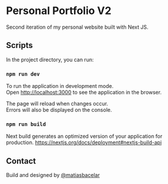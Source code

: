 # Personal Portfolio V2

Second iteration of my personal website built with Next JS.


## Scripts

In the project directory, you can run:

### `npm run dev`

To run the application in development mode.\
Open [http://localhost:3000](http://localhost:3000) to see the application in the browser.

The page will reload when changes occur.\
Errors will also be displayed on the console.

### `npm run build`

Next build generates an optimized version of your application for production. https://nextjs.org/docs/deployment#nextjs-build-api


## Contact
Build and designed by [@matiasbacelar](https://github.com/matiasbacelar98)
